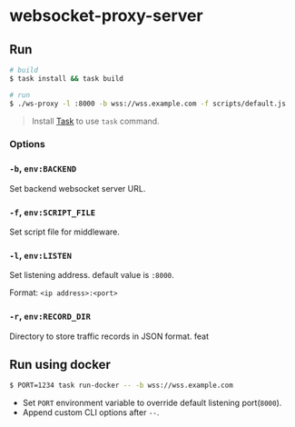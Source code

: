 # websocket-proxy-server

## Run

```bash
# build 
$ task install && task build

# run
$ ./ws-proxy -l :8000 -b wss://wss.example.com -f scripts/default.js
```

> Install [Task](https://taskfile.dev) to use `task` command.

### Options

### `-b`, `env:BACKEND`

Set backend websocket server URL.

### `-f`, `env:SCRIPT_FILE`

Set script file for middleware.

### `-l`, `env:LISTEN`

Set listening address. default value is `:8000`.

Format: `<ip address>:<port>`

### `-r`, `env:RECORD_DIR`

Directory to store traffic records in JSON format.
feat

## Run using docker

```bash
$ PORT=1234 task run-docker -- -b wss://wss.example.com
```

* Set `PORT` environment variable to override default listening port(`8000`).
* Append custom CLI options after `--`.
